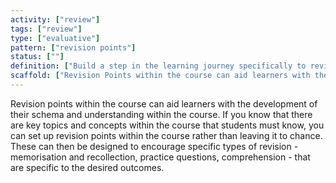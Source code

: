 ```yaml
---
activity: ["review"]
tags: ["review"]
type: ["evaluative"]
pattern: ["revision points"]
status: [""]
definition: ["Build a step in the learning journey specifically to review content in the course."]
scaffold: ["Revision Points within the course can aid learners with the development of their schema and understanding within the course. If you know that there are key topics and concepts within the course that students must know, you can set up revision points within the course rather than leaving it to chance. These can then be designed to encourage specific types of revision - memorisation and recollection, practice questions, comprehension - that are specific to the desired outcomes. "]
---
```


Revision points within the course can aid learners with the development of their schema and understanding within the course. If you know that there are key topics and concepts within the course that students must know, you can set up revision points within the course rather than leaving it to chance. These can then be designed to encourage specific types of revision - memorisation and recollection, practice questions, comprehension - that are specific to the desired outcomes.
